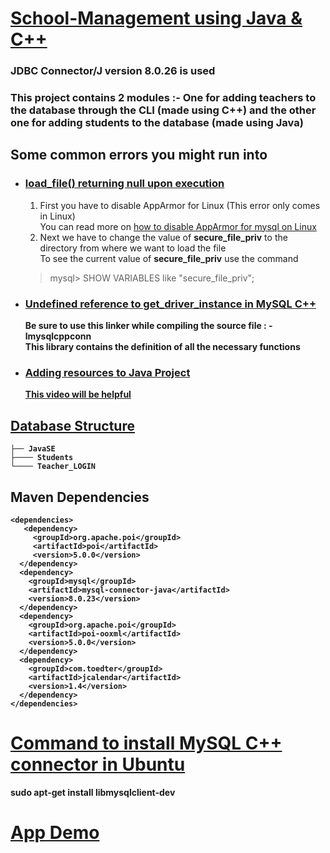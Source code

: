 # <ins>School-Management using Java & C++</ins><br>
### JDBC Connector/J version 8.0.26 is used

### This project contains 2 modules :- One for adding teachers to the database through the CLI (made using C++) and the other one for adding students to the database (made using Java)

## __Some common errors you might run into__
* ### <ins><b>load_file(<filepath>)</b> returning null upon execution</ins><br>
  1. First you have to disable AppArmor for Linux (This error only comes in Linux)<br>You can read more on [how to disable AppArmor for mysql on Linux](https://askubuntu.com/questions/1144497/how-to-disable-apparmor-for-mysql)
  2. Next we have to change the value of <b>secure_file_priv</b> to the directory from where we want to load the file<br>To see the current value of <b>secure_file_priv</b> use the command<br>
  > mysql> SHOW VARIABLES like "secure_file_priv";
    
* ### <ins><b>Undefined reference to get_driver_instance in MySQL C++</ins><br>
  Be sure to use this linker while compiling the source file : <b>-lmysqlcppconn</b><br>
  This library contains the definition of all the necessary functions
    
* ### <ins><b>Adding resources to Java Project</b></ins>
  [This video will be helpful](https://www.youtube.com/watch?v=yksgU4SxoJY)

## <ins><b>Database Structure</b></ins>  
    ├── JavaSE
    ├──── Students
    └──── Teacher_LOGIN
  
## __Maven Dependencies__

    <dependencies>
       <dependency>
         <groupId>org.apache.poi</groupId>
         <artifactId>poi</artifactId>
         <version>5.0.0</version>
      </dependency>
      <dependency>
        <groupId>mysql</groupId>
        <artifactId>mysql-connector-java</artifactId>
        <version>8.0.23</version>
      </dependency>
      <dependency>
        <groupId>org.apache.poi</groupId>
        <artifactId>poi-ooxml</artifactId>
        <version>5.0.0</version>
      </dependency> 
      <dependency>
        <groupId>com.toedter</groupId>
        <artifactId>jcalendar</artifactId>
        <version>1.4</version>
      </dependency>
    </dependencies>
 
# <ins>Command to install MySQL C++ connector in Ubuntu</ins>
  sudo apt-get install libmysqlclient-dev
  
# [App Demo](https://youtu.be/2jop8gdODKg)
